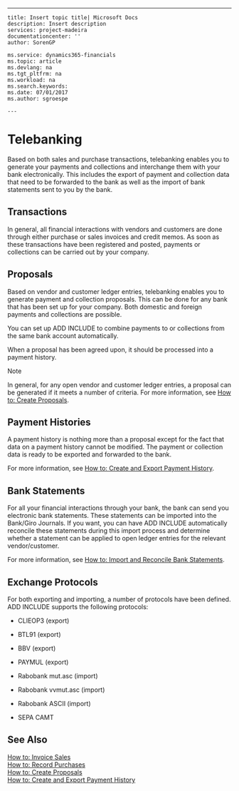 ---
    title: Insert topic title| Microsoft Docs
    description: Insert description
    services: project-madeira
    documentationcenter: ''
    author: SorenGP

    ms.service: dynamics365-financials
    ms.topic: article
    ms.devlang: na
    ms.tgt_pltfrm: na
    ms.workload: na
    ms.search.keywords:
    ms.date: 07/01/2017
    ms.author: sgroespe

    ---
# Telebanking
Based on both sales and purchase transactions, telebanking enables you to generate your payments and collections and interchange them with your bank electronically. This includes the export of payment and collection data that need to be forwarded to the bank as well as the import of bank statements sent to you by the bank.  
  
## Transactions  
 In general, all financial interactions with vendors and customers are done through either purchase or sales invoices and credit memos. As soon as these transactions have been registered and posted, payments or collections can be carried out by your company.  
  
## Proposals  
 Based on vendor and customer ledger entries, telebanking enables you to generate payment and collection proposals. This can be done for any bank that has been set up for your company. Both domestic and foreign payments and collections are possible.  
  
 You can set up ADD INCLUDE<!--[!INCLUDE[navnow](../../includes/navnow_md.md)]--> to combine payments to or collections from the same bank account automatically.  
  
 When a proposal has been agreed upon, it should be processed into a payment history.  
  
> [!NOTE]  
>  In general, for any open vendor and customer ledger entries, a proposal can be generated if it meets a number of criteria. For more information, see [How to: Create Proposals](../FullExperience/how-to-create-proposals.md).  
  
## Payment Histories  
 A payment history is nothing more than a proposal except for the fact that data on a payment history cannot be modified. The payment or collection data is ready to be exported and forwarded to the bank.  
  
 For more information, see [How to: Create and Export Payment History](../FullExperience/how-to-create-and-export-payment-history.md).  
  
## Bank Statements  
 For all your financial interactions through your bank, the bank can send you electronic bank statements. These statements can be imported into the Bank\/Giro Journals. If you want, you can have ADD INCLUDE<!--[!INCLUDE[navnow](../../includes/navnow_md.md)]--> automatically reconcile these statements during this import process and determine whether a statement can be applied to open ledger entries for the relevant vendor\/customer.  
  
 For more information, see [How to: Import and Reconcile Bank Statements](../FullExperience/how-to-import-and-reconcile-bank-statements.md).  
  
## Exchange Protocols  
 For both exporting and importing, a number of protocols have been defined. ADD INCLUDE<!--[!INCLUDE[navnow](../../includes/navnow_md.md)]--> supports the following protocols:  
  
-   CLIEOP3 \(export\)  
  
-   BTL91 \(export\)  
  
-   BBV \(export\)  
  
-   PAYMUL \(export\)  
  
-   Rabobank mut.asc \(import\)  
  
-   Rabobank vvmut.asc \(import\)  
  
-   Rabobank ASCII \(import\)  
  
-   SEPA CAMT  
  
## See Also  
 [How to: Invoice Sales](../FullExperience/how-to-invoice-sales.md)   
 [How to: Record Purchases](../FullExperience/how-to-record-purchases.md)   
 [How to: Create Proposals](../FullExperience/how-to-create-proposals.md)   
 [How to: Create and Export Payment History](../FullExperience/how-to-create-and-export-payment-history.md)